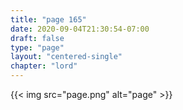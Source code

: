 ```yaml
---
title: "page 165"
date: 2020-09-04T21:30:54-07:00
draft: false
type: "page"
layout: "centered-single"
chapter: "lord"
---
```


{{< img src="page.png" alt="page" >}}
